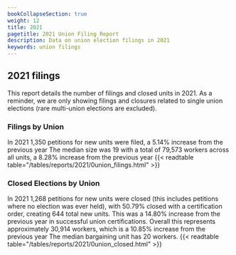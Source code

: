 ```yaml
---
bookCollapseSection: true
weight: 12
title: 2021
pagetitle: 2021 Union Filing Report
description: Data on union election filings in 2021
keywords: union filings
---
```


## 2021 filings

This report details the number of filings and closed units in 2021. As a reminder, we are only showing filings and closures related to single union elections (rare multi-union elections are excluded).

### Filings by Union
In 2021 1,350 petitions for new units were filed, a 5.14% increase from the previous year The median size was 19 with a total of 79,573 workers across all units, a 8.28% increase from the previous year
{{< readtable table="/tables/reports/2021/0union_filings.html" >}}

### Closed Elections by Union
In 2021 1,268 petitions for new units were closed (this includes petitions where no election was ever held), with 50.79% closed with a certification order, creating 644 total new units. This was a 14.80% increase from the previous year in successful union certifications. Overall this represents approximately 30,914 workers, which is a 10.85% increase from the previous year The median bargaining unit has 20 workers.
{{< readtable table="/tables/reports/2021/0union_closed.html" >}}
